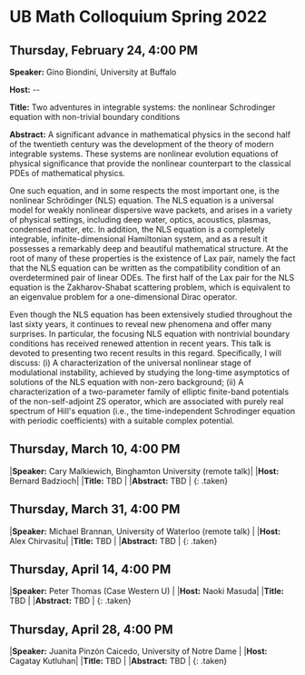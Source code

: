 # UB Math Colloquium Spring 2022


## Thursday, February 24, 4:00 PM

**Speaker:** Gino Biondini, University at Buffalo

**Host:** --

**Title:** Two adventures in integrable systems: the nonlinear Schrodinger equation with non-trivial 
boundary conditions 

**Abstract:** A significant advance in mathematical physics in the second half of the twentieth century was the development of the theory of modern integrable systems.  These systems are nonlinear evolution equations of physical significance that provide the nonlinear counterpart to the classical PDEs of mathematical physics.

One such equation, and in some respects the most important one, is the nonlinear Schrödinger (NLS) equation.  The NLS equation is a universal model for weakly nonlinear dispersive wave packets, and arises in a variety of physical settings, including deep water, optics, acoustics, plasmas, condensed matter, etc.  In addition, the NLS equation is a completely integrable, infinite-dimensional Hamiltonian system, and as a result it possesses a remarkably deep and beautiful mathematical structure.  At the root of many of these properties is the existence of Lax pair, namely the fact that the NLS equation can be written as the compatibility condition of an overdetermined pair of linear ODEs.  The first half of the Lax pair for the NLS equation is the Zakharov-Shabat scattering problem, which is equivalent to an eigenvalue problem for a one-dimensional Dirac operator.

Even though the NLS equation has been extensively studied throughout the last sixty years, it continues to reveal new phenomena and offer many surprises.  In particular, the focusing NLS equation with nontrivial boundary conditions has received renewed attention in recent years.  This talk is devoted to presenting two recent results in this regard.  Specifically, I will discuss: (i) A characterization of the universal nonlinear stage of modulational instability, achieved by studying the long-time asymptotics of solutions of the NLS equation with non-zero background; (ii) A characterization of a two-parameter family of elliptic finite-band potentials of the non-self-adjoint ZS operator, which are associated with purely real spectrum of Hill's equation (i.e., the time-independent Schrodinger equation with periodic coefficients) with a suitable complex potential.


## Thursday, March 10, 4:00 PM

|**Speaker:** Cary Malkiewich, Binghamton University (remote talk)|
|**Host:** Bernard Badzioch|
|**Title:** TBD |
|**Abstract:** TBD |
{: .taken}

## Thursday, March 31, 4:00 PM

|**Speaker:** Michael Brannan, University of Waterloo (remote talk) |
|**Host:** Alex Chirvasitu|
|**Title:** TBD |
|**Abstract:** TBD |
{: .taken}

## Thursday, April 14, 4:00 PM

|**Speaker:** Peter Thomas (Case Western U) |
|**Host:** Naoki Masuda|
|**Title:** TBD |
|**Abstract:** TBD |
{: .taken}

## Thursday, April 28, 4:00 PM

|**Speaker:**  Juanita Pinzón Caicedo, University of Notre Dame |
|**Host:** Cagatay Kutluhan|
|**Title:** TBD |
|**Abstract:** TBD |
{: .taken}
